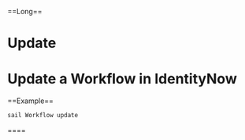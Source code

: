 ==Long==
# Update

Update a Workflow in IdentityNow
====

==Example==
```bash
sail Workflow update 
```
====